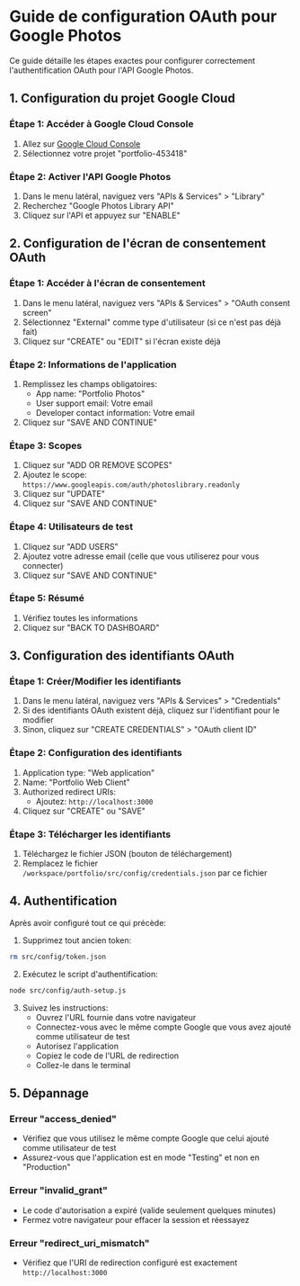 # Guide de configuration OAuth pour Google Photos

Ce guide détaille les étapes exactes pour configurer correctement l'authentification OAuth pour l'API Google Photos.

## 1. Configuration du projet Google Cloud

### Étape 1: Accéder à Google Cloud Console
1. Allez sur [Google Cloud Console](https://console.cloud.google.com/)
2. Sélectionnez votre projet "portfolio-453418"

### Étape 2: Activer l'API Google Photos
1. Dans le menu latéral, naviguez vers "APIs & Services" > "Library"
2. Recherchez "Google Photos Library API"
3. Cliquez sur l'API et appuyez sur "ENABLE"

## 2. Configuration de l'écran de consentement OAuth

### Étape 1: Accéder à l'écran de consentement
1. Dans le menu latéral, naviguez vers "APIs & Services" > "OAuth consent screen"
2. Sélectionnez "External" comme type d'utilisateur (si ce n'est pas déjà fait)
3. Cliquez sur "CREATE" ou "EDIT" si l'écran existe déjà

### Étape 2: Informations de l'application
1. Remplissez les champs obligatoires:
   - App name: "Portfolio Photos"
   - User support email: Votre email
   - Developer contact information: Votre email
2. Cliquez sur "SAVE AND CONTINUE"

### Étape 3: Scopes
1. Cliquez sur "ADD OR REMOVE SCOPES"
2. Ajoutez le scope: `https://www.googleapis.com/auth/photoslibrary.readonly`
3. Cliquez sur "UPDATE"
4. Cliquez sur "SAVE AND CONTINUE"

### Étape 4: Utilisateurs de test
1. Cliquez sur "ADD USERS"
2. Ajoutez votre adresse email (celle que vous utiliserez pour vous connecter)
3. Cliquez sur "SAVE AND CONTINUE"

### Étape 5: Résumé
1. Vérifiez toutes les informations
2. Cliquez sur "BACK TO DASHBOARD"

## 3. Configuration des identifiants OAuth

### Étape 1: Créer/Modifier les identifiants
1. Dans le menu latéral, naviguez vers "APIs & Services" > "Credentials"
2. Si des identifiants OAuth existent déjà, cliquez sur l'identifiant pour le modifier
3. Sinon, cliquez sur "CREATE CREDENTIALS" > "OAuth client ID"

### Étape 2: Configuration des identifiants
1. Application type: "Web application"
2. Name: "Portfolio Web Client"
3. Authorized redirect URIs:
   - Ajoutez: `http://localhost:3000`
4. Cliquez sur "CREATE" ou "SAVE"

### Étape 3: Télécharger les identifiants
1. Téléchargez le fichier JSON (bouton de téléchargement)
2. Remplacez le fichier `/workspace/portfolio/src/config/credentials.json` par ce fichier

## 4. Authentification

Après avoir configuré tout ce qui précède:

1. Supprimez tout ancien token:
```bash
rm src/config/token.json
```

2. Exécutez le script d'authentification:
```bash
node src/config/auth-setup.js
```

3. Suivez les instructions:
   - Ouvrez l'URL fournie dans votre navigateur
   - Connectez-vous avec le même compte Google que vous avez ajouté comme utilisateur de test
   - Autorisez l'application
   - Copiez le code de l'URL de redirection
   - Collez-le dans le terminal

## 5. Dépannage

### Erreur "access_denied"
- Vérifiez que vous utilisez le même compte Google que celui ajouté comme utilisateur de test
- Assurez-vous que l'application est en mode "Testing" et non en "Production"

### Erreur "invalid_grant"
- Le code d'autorisation a expiré (valide seulement quelques minutes)
- Fermez votre navigateur pour effacer la session et réessayez

### Erreur "redirect_uri_mismatch"
- Vérifiez que l'URI de redirection configuré est exactement `http://localhost:3000`
